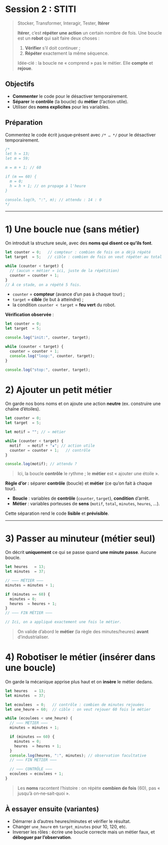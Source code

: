 # Session 2 : STITI

> Stocker, Transformer, Interagir, Tester, **Itérer**
>
>
>**Itérer**, c’est **répéter une action** un certain nombre de fois. Une boucle est un **robot** qui sait faire deux choses :
>
>1. **Vérifier** s’il doit continuer ;
>2. **Répéter** exactement la même séquence.
>
> Idée‑clé : la boucle ne « comprend » pas le métier. Elle **compte** et **rejoue**.


## Objectifs

* **Commenter** le code pour le désactiver temporairement.
* **Séparer** le **contrôle** (la boucle) du **métier** (l’action utile).
* Utiliser des **noms explicites** pour les variables.


## Préparation

Commentez le code écrit jusque‑présent avec `/* … */` pour le désactiver temporairement.

```js
/*
let h = 13;
let m = 59;

m = m + 1; // 60

if (m == 60) {
  m = 0;
  h = h + 1; // on propage à l'heure
}

console.log(h, ":", m); // attendu : 14 : 0
*/
```

---

# 1) Une boucle nue (sans métier)

On introduit la structure seule, avec des **noms qui disent ce qu’ils font**.

```js
let counter = 0;   // compteur : combien de fois on a déjà répété
let target  = 5;   // cible : combien de fois on veut répéter au total

while (counter < target) {
  // (aucun « métier » ici, juste de la répétition)
  counter = counter + 1;
}
// À ce stade, on a répété 5 fois.
```

* `counter` = **compteur** (avance d’un pas à chaque tour) ;
* `target`  = **cible** (le but à atteindre) ;
* la condition `counter < target` = **feu vert** du robot.

**Vérification observée** :

```js
let counter = 0;
let target  = 5;

console.log("init:", counter, target);

while (counter < target) {
  counter = counter + 1;
  console.log("loop:", counter, target);
}

console.log("stop:", counter, target);
```



# 2) Ajouter un petit métier

On garde nos bons noms et on ajoute une action **neutre** (ex. construire une chaîne d’étoiles).

```js
let counter = 0;
let target  = 5;

let motif = ""; // ← métier

while (counter < target) {
  motif   = motif + "★"; // action utile
  counter = counter + 1;   // contrôle
}

console.log(motif); // attendu ?
```

> Ici, la boucle **contrôle** le rythme ; le **métier** est « ajouter une étoile ».

**Règle d’or :** séparer **contrôle** (boucle) et **métier** (ce qu’on fait à chaque tour).

* **Boucle** : variables de **contrôle** (`counter`, `target`), **condition** d’arrêt.
* **Métier** : variables porteuses de **sens** (`motif`, `total`, `minutes`, `heures`, …).

Cette séparation rend le code **lisible** et **prévisible**.

---

# 3) Passer au minuteur (métier seul)

On décrit **uniquement** ce qui se passe quand **une minute passe**. Aucune boucle.

```js
let heures   = 13;
let minutes  = 37;

// ——— MÉTIER ———
minutes = minutes + 1;

if (minutes == 60) {
  minutes = 0;
  heures  = heures + 1;
}
// ——— FIN MÉTIER ———

// Ici, on a appliqué exactement une fois le métier.
```

> On valide d’abord le **métier** (la règle des minutes/heures) **avant** d’industrialiser.


# 4) Robotiser le métier (insérer dans une boucle)

On garde la mécanique apprise plus haut et on **insère** le métier dedans.

```js
let heures   = 13;
let minutes  = 37;

let ecoulees  = 0;   // contrôle : combien de minutes rejouées
let une_heure = 60;  // cible : on veut rejouer 60 fois le métier

while (ecoulees < une_heure) {
  // ——— MÉTIER ———
  minutes = minutes + 1;

  if (minutes == 60) {
    minutes = 0;
    heures  = heures + 1;
  }
  console.log(heures, ":", minutes); // observation facultative
  // ——— FIN MÉTIER ———

  // ——— CONTRÔLE ———
  ecoulees = ecoulees + 1;
}
```

> Les **noms** racontent l’histoire : on répète **combien de fois** (60), pas « jusqu’à on‑ne‑sait‑quoi ».


## À essayer ensuite (variantes)

* Démarrer à d’autres heures/minutes et vérifier le résultat.
* Changer `une_heure` en `target_minutes` pour 10, 120, etc.
* Inverser les rôles : écrire une boucle correcte mais un métier faux, et **déboguer par l’observation**.
